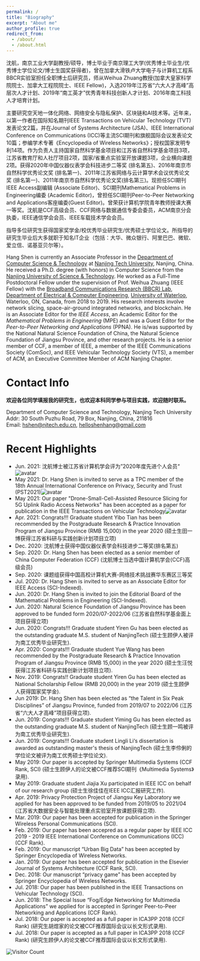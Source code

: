```yaml
---
permalink: /
title: "Biography"
excerpt: "About me"
author_profile: true
redirect_from: 
  - /about/
  - /about.html
---
```


沈航，南京工业大学副教授/硕导，博士毕业于南京理工大学(优秀博士毕业生/优秀博士学位论文/博士生国奖获得者)，曾在加拿大滑铁卢大学电子与计算机工程系BBCR实验室担任全职博士后研究员，师从Weihua Zhuang教授(加拿大皇家科学院院士、加拿大工程院院士、IEEE Fellow)，入选2019年江苏省“六大人才高峰”高层次人才计划、2019年“南工英才”优秀青年科技创新人才计划、2016年南工科技人才培育计划。

主要研究空天地一体化网络、网络安全与隐私保护、区块链和AI技术等。近年来，以第一作者在国际知名期刊IEEE Transactions on Vehicular Technology (TVT)发表论文2篇，并在Journal of Systems Architecture (JSA)、IEEE International Conference on Communications (ICC)等主流SCI期刊和旗舰国际会议发表论文10篇；参编学术专著《Encyclopedia of Wireless Networks》；授权国家发明专利14项。作为负责人主持国家自然科学基金项目和江苏省自然科学基金项目3项，江苏省教育厅和人社厅项目2项，国家/省重点实验室开放课题3项，企业横向课题2项。获得2020年中国仪器仪表学会科技进步二等奖 (排名第五)、2016年南京市自然科学优秀论文奖 (排名第一)、2011年江苏省网络与云计算学术会议优秀论文奖 (排名第一)、2011年南京市自然科学优秀论文奖(排名第三)。现担任SCI期刊IEEE Access副编辑 (Associate Editor)、SCI期刊Mathematical Problems in Engineering编委 (Academic Editor)，曾担任SCI期刊Peer-to-Peer Networking and Applications客座编委(Guest Editor)。曾荣获计算机学院青年教师授课大赛一等奖。沈航是CCF高级会员、CCF网络与数据通信专委会委员，ACM南京分会执委，IEEE通信学会会员、IEEE车载技术学会会员。  

指导多位研究生获得国家奖学金/校优秀毕业研究生/优秀硕士学位论文。所指导的研究生毕业后大多就职于知名IT企业（包括：大华、微众银行、阿里巴巴、微软、爱立信、诺基亚贝尔等）。



Hang Shen is currently an Associate Professor in the [Department of Computer Science & Technology](http://cise.njtech.edu.cn/) at [Nanjing Tech University](http://www.njtech.edu.cn/), Nanjing, China. He received a Ph.D. degree (with honors) in Computer Science from the [Nanjing University of Science & Technology](http://www.njust.edu.cn/). He worked as a Full-Time Postdoctoral Fellow under the supervision of Prof. Weihua Zhuang (IEEE Fellow)  with the [Broadband Communications Research (BBCR) Lab](https://uwaterloo.ca/broadband-communications-research-lab/), [Department of Electrical & Computer Engineering](https://ece.uwaterloo.ca/Home/), [University of Waterloo](https://uwaterloo.ca/), Waterloo, ON, Canada, from 2018 to 2019. His research interests involve network slicing, space-air-ground integrated networks, and blockchain. He is an Associate Editor for the *IEEE Access*, an Academic Editor for the *Mathematical Problems in Engineering* (MPE) and was a Guest Editor for the *Peer-to-Peer Networking and Applications* (PPNA).  He is/was supported by the National Natural Science Foundation of China, the Natural Science Foundation of Jiangsu Province, and other research projects. He is a senior member of CCF, a member of IEEE, a member of the IEEE Communications Society (ComSoc), and IEEE Vehicular Technology Society (VTS), a member of ACM, an Executive Committee Member of ACM Nanjing Chapter.

Contact Info
======
**欢迎各位同学填报我的研究生，也欢迎本科同学参与项目实践，欢迎随时联系。**

Department of Computer Science and Technology, Nanjing Tech University<br/>
Addr: 30 South Puzhu Road, 79 Box, Nanjing, China, 211816 <br/>
Email: hshen@njtech.edu.cn, helloshenhang@gmail.com

Recent Highlights
======
- Jun. 2021: 沈航博士被江苏省计算机学会评为”2020年度先进个人会员“![avatar](https://shen-hang.github.io//images/new.jpg)
- May  2021: Dr. Hang Shen is invited to serve as a TPC member of the 18th Annual International Conference on Privacy, Security and Trust (PST2021)![avatar](https://shen-hang.github.io//images/new.jpg)
- May  2021: Our paper "Drone-Small-Cell-Assisted Resource Slicing for 5G Uplink Radio Access Networks" has been accepted as a paper for publication in the IEEE Transactions on Vehicular Technology![avatar](https://shen-hang.github.io//images/new.jpg)
- Apr. 2021: Congrats!!! Graduate student Yibo Tian has been recommended by the Postgraduate Research & Practice Innovation Program of Jiangsu Province (RMB 15,000) in the year 2020 (硕士生田一博获得江苏省科研与实践创新计划项目立项)
- Dec. 2020:  沈航博士获得中国仪器仪表学会科技进步二等奖(排名第五)
- Sep. 2020:  Dr. Hang Shen has been elected as a senior member of China Computer Federation (CCF) (沈航博士当选中国计算机学会(CCF)高级会员)
- Sep. 2020: 课题组获得中国高校计算机大赛-网络技术挑战赛华东赛区三等奖
- Jul. 2020:  Dr. Hang Shen is invited to serve as an Associate Editor for IEEE Access (SCI-Indexed).
- Jun. 2020: Dr. Hang Shen is invited to join the Editorial Board of  the Mathematical Problems in Engineering (SCI-Indexed).
- Jun. 2020: Natural Science Foundation of Jiangsu Province has been approved to be funded form 2020/07-2022/06 (江苏省自然科学基金面上项目获得立项)
- Jun. 2020: Congrats!!! Graduate student Yiren Gu has been elected as the outstanding graduate M.S. student of NanjingTech  (硕士生顾伊人被评为南工优秀毕业研究生). 
- Apr. 2020: Congrats!!! Graduate student Yue Wang has been recommended by the Postgraduate Research & Practice Innovation Program of Jiangsu Province (RMB 15,000) in the year 2020 (硕士生汪悦获得江苏省科研与实践创新计划项目立项).
- Nov. 2019: Congrats!! Graduate student Yiren Gu has been elected as National Scholarship Fellow (RMB 20,000) in the year 2019 (硕士生顾伊人获得国家奖学金).
- Jun 2019: Dr. Hang Shen has been elected as “the Talent in Six Peak Disciplines” of Jiangsu Province, funded from 2019/07 to 2022/06 (江苏省“六大人才高峰”项目获得立项).  
- Jun. 2019: Congrats!!! Graduate student Yiming Gu has been elected as the outstanding graduate M.S. student of NanjingTech  (硕士生顾一鸣被评为南工优秀毕业研究生). 
- Jun. 2019: Congrats!!! Graduate student Lingli Li‘s dissertation is awarded as outstanding master's thesis of NanjingTech  (硕士生李伶俐的学位论文被评为南工优秀硕士学位论文). 
- May 2019: Our paper is accepted by Springer Multimedia Systems (CCF Rank, SCI) (硕士生顾伊人的论文被CCF推荐SCI期刊《Multimedia Systems》录用).
- May 2019: Graduate student Jiajia Xu participated in IEEE ICC on behalf of our research group (硕士生徐佳佳在IEEE ICC汇报研究工作).
- Apr. 2019: Privacy Protection Project of Jiangsu Key Laboratory we applied for has been approved to be funded from 2019/05 to 2021/04 (江苏省大数据安全与智能处理重点实验室开放课题获得立项).
- Mar. 2019: Our paper has been accepted for publication in the Springer Wireless Personal Communications (SCI).
- Feb. 2019: Our paper has been accepred as a regular paper by  IEEE ICC 2019 - 2019 IEEE International Conference on Communications (ICC) (CCF Rank).
- Feb. 2019: Our manuscript “Urban Big Data” has been accepted by Springer Encyclopedia of Wireless Networks.
- Jan. 2019: Our paper has been accepted for publication in the Elsevier Journal of Systems Architecture (CCF Rank, SCI).
- Dec. 2018: Our manuscript “privacy game” has been accepted by Springer Encyclopedia of Wireless Networks.
- Jul. 2018: Our paper  has been published in the IEEE Transactions on Vehicular Technology (SCI).
- Jun. 2018: The Special Issue “Fog/Edge Networking for Multimedia Applications” we applied for is accepted in Springer Peer-to-Peer Networking and Applications (CCF Rank).
- Jul. 2018: Our paper is accepted as a full paper in ICA3PP 2018 (CCF Rank) (研究生胡煜家的论文被CCF推荐国际会议以长文形式录用). 
- Jul. 2018: Our paper is accepted as a full paper in ICA3PP 2018 (CCF Rank) (研究生顾伊人的论文被CCF推荐国际会议以长文形式录用). 


![Visitor Count](https://profile-counter.glitch.me/shen-hang/count.svg)